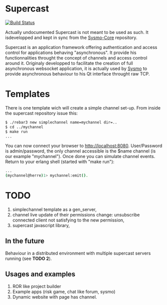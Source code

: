 Supercast
=========
[![Build Status](https://travis-ci.org/supercastframework/supercast.svg)](https://travis-ci.org/supercastframework/supercast)

Actually undocumented Supercast is not meant to be used as such. It isdevelopped and kept in sync from the [Sysmo-Core] repository.

Supercast is an application framework offering authentication and access control for applications behaving "asynchronous". It provide his functionnalities throught the concept of channels and access control around it. Originaly developped to facilitate the creation of full asynchronous websocket application, it is actually used by [Sysmo] to provide asynchronous behaviour to his Qt interface throught raw TCP.

Templates
=========
There is one template wich will create a simple channel set-up. From inside the supercast repository issue this:
```sh
$ ./rebar3 new simplechannel name=mychannel dir=..
$ cd ../mychannel
$ make run
...
```
You can now connect your browser to [http://localhost:8080](http://localhost:8080). User/Password is admin/password, the only channel accessible is the $name channel (is our example "mychannel").
Once done you can simulate channel events. Return to your erlang shell (started with "make run"):
```sh
...
(mychannel@herre)1> mychannel:emit().

```

TODO
====
1. simplechannel template as a gen_server,
2. channel live update of their permissions change: unsubscribe connected client not satisfying to the new permission,
3. supercast javascript library,

In the future
-------------
Behaviour in a distributed environment with multiple supercast servers
running (see **TODO 2**).

Usages and examples
------------------
1. ROR like project builder
2. Example apps (risk game, chat like forum, sysmo)
3. Dynamic website with page has channel.

[Sysmo-Core]: https://github.com/sysmo-nms/sysmo-core
[Sysmo]: http://www.sysmo.io/
[QtSupercast]: https://github.com/sysmo-nms/sysmo-operator/tree/master/networkTODO
